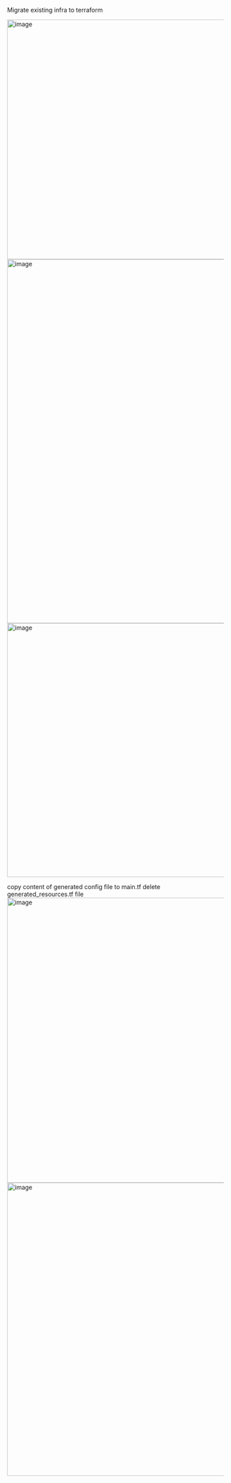 Migrate existing infra to terraform

<img width="556" alt="image" src="https://github.com/SHANMUGAPRIYA30DEVOPS/Terraform-Project/assets/104688378/54a3b2b1-0850-43c2-9b7a-4c191ef481c1">
<img width="844" alt="image" src="https://github.com/SHANMUGAPRIYA30DEVOPS/Terraform-Project/assets/104688378/74d1705e-79aa-4630-80b8-65e0b57727d0">
<img width="589" alt="image" src="https://github.com/SHANMUGAPRIYA30DEVOPS/Terraform-Project/assets/104688378/941c5d2b-4d52-418b-a177-248af0f139bd">

copy content of generated config file to main.tf
delete generated_resources.tf file
<img width="661" alt="image" src="https://github.com/SHANMUGAPRIYA30DEVOPS/Terraform-Project/assets/104688378/97c8088b-4467-4790-92d4-ac4d95912bb9">
<img width="680" alt="image" src="https://github.com/SHANMUGAPRIYA30DEVOPS/Terraform-Project/assets/104688378/5f7a41c1-c59d-4396-8c64-817c1fffff79">





